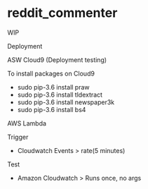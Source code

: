 # reddit_commenter

WIP

Deployment

ASW Cloud9 (Deployment testing)

To install packages on Cloud9
- sudo pip-3.6 install praw
- sudo pip-3.6 install tldextract
- sudo pip-3.6 install newspaper3k
- sudo pip-3.6 install bs4

AWS Lambda

Trigger
- Cloudwatch Events > rate(5 minutes)

Test
- Amazon Cloudwatch > Runs once, no args
